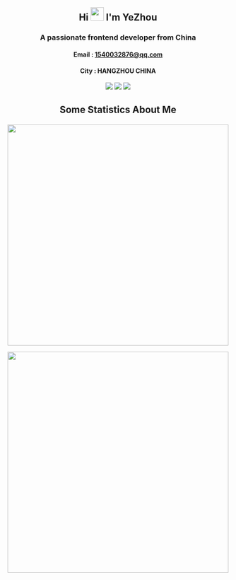 ## <p align="center">Hi <img src="https://raw.githubusercontent.com/MartinHeinz/MartinHeinz/master/wave.gif" width="30px"> I'm YeZhou</p>

### <p align="center"> A passionate frontend developer from China </p>

#### <p align="center">Email : 1540032876@qq.com</p>

#### <p align="center">City : HANGZHOU CHINA</p>

<p align="center">
  <img src="https://img.shields.io/badge/code-Vue-brightgreen" />
  <img src="https://img.shields.io/badge/code-React-orange" />
  <img src="https://img.shields.io/badge/code-Nodejs-critical" />
</p>

## <p align="center">Some Statistics About Me</p>

<p align="center">
  <img src="https://github-readme-stats.vercel.app/api?username=yyyz1011&show_icons=true&theme=dark&show_icons=true" width="500" />
</p>

<p align="center">
  <img src="https://github-readme-stats.vercel.app/api/top-langs/?username=yyyz1011&layout=compact&theme=dark" width="500" />
</p>

